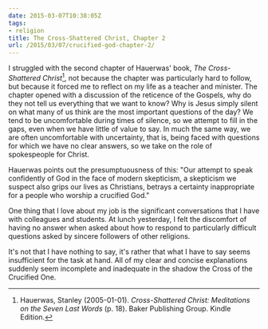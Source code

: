```yaml
---
date: 2015-03-07T10:38:05Z
tags:
- religion
title: The Cross-Shattered Christ, Chapter 2
url: /2015/03/07/crucified-god-chapter-2/
---
```


I struggled with the second chapter of Hauerwas' book, *The Cross-Shattered Christ*[^1], not because the chapter was particularly hard to follow, but because it forced me to reflect on my life as a teacher and minister. The chapter opened with a discussion of the reticence of the Gospels, why do they not tell us everything that we want to know? Why is Jesus simply silent on what many of us think are the most important questions of the day? We tend to be uncomfortable during times of silence, so we attempt to fill in the gaps, even when we have little of value to say. In much the same way, we are often uncomfortable with uncertainty, that is, being faced with questions for which we have no clear answers, so we take on the role of spokespeople for Christ. 

Hauerwas points out the presumptuousness of this: "Our attempt to speak confidently of God in the face of modern skepticism, a skepticism we suspect also grips our lives as Christians, betrays a certainty inappropriate for a people who worship a crucified God."

One thing that I love about my job is the significant conversations that I have with colleagues and students. At lunch yesterday, I felt the discomfort of having no answer when asked about how to respond to particularly difficult questions asked by sincere followers of other religions.

It's not that I have nothing to say, it's rather that what I have to say seems insufficient for the task at hand. All of my clear and concise explanations suddenly seem incomplete and inadequate in the shadow the Cross of the Crucified One.

[^1]: Hauerwas, Stanley (2005-01-01). *Cross-Shattered Christ: Meditations on the Seven Last Words* (p. 18). Baker Publishing Group. Kindle Edition.
